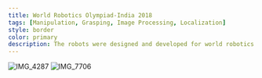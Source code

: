 ```yaml
---
title: World Robotics Olympiad-India 2018
tags: [Manipulation, Grasping, Image Processing, Localization]
style: border
color: primary
description: The robots were designed and developed for world robotics olympiad (WRO) competition during my time at SRM Team Robocon.
---
```

![IMG_4287](https://user-images.githubusercontent.com/87276851/152710853-331765ae-049c-4c6e-9d6c-7e1e67a65ff7.JPG)
![IMG_7706](https://user-images.githubusercontent.com/87276851/152710857-0c369d4f-9439-4a09-b520-71402a6b4931.JPG)


